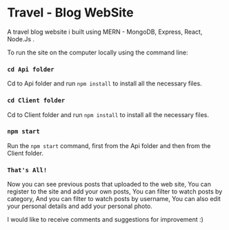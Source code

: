 # Travel - Blog WebSite

A travel blog website i built using MERN - MongoDB, Express, React, Node.Js .


To run the site on the computer locally using the command line:

### `cd Api folder`

Cd to Api folder and run `npm install` to install all the necessary files.

### `cd Client folder`
Cd to Client folder and run `npm install` to install all the necessary files. 

### `npm start`
Run the `npm start` command, first from the Api folder and then from the Client folder.


### `That's All!`

Now you can see previous posts that uploaded to the web site,
You can register to the site and add your own posts,
You can filter to watch posts by category,
And you can filter to watch posts by username,
You can also edit your personal details and add your personal photo.

I would like to receive comments and suggestions for improvement :)
